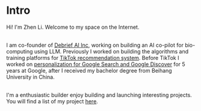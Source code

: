 
# Intro
Hi! I&apos;m Zhen Li. Welcome to my space on the Internet.
<br/><br/>

I am co-founder of [Debrief AI Inc](https://www.debrief.bio/), working on building an AI co-pilot for bio-computing using LLM. Previously I worked on building the algorithms and training platforms for [TikTok recommendation system](https://www.technologyreview.com/2021/02/24/1017814/tiktok-algorithm-famous-social-media/). Before TikTok I worked on [personalization for Google Search and Google Discover](https://blog.google/products/search/introducing-google-discover/) for 5 years at Google, after I received my bachelor degree from Beihang University in China.
<br/><br/>

I'm a enthusiastic builder enjoy building and launching interesting projects. You will find a list of my project [here](/projects).